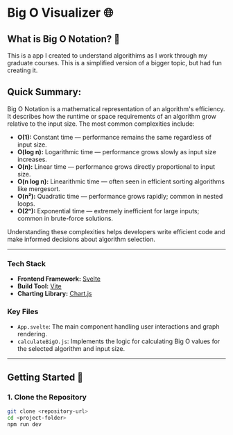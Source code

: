 # **Big O Visualizer** 🌐

## **What is Big O Notation?** 🤔
This is a app I created to understand algorithims as I work through my graduate courses. This is a simplified version of a bigger topic, but had fun creating it.

## Quick Summary:

Big O Notation is a mathematical representation of an algorithm's efficiency. It describes how the runtime or space requirements of an algorithm grow relative to the input size. The most common complexities include:

- **O(1):** Constant time — performance remains the same regardless of input size.
- **O(log n):** Logarithmic time — performance grows slowly as input size increases.
- **O(n):** Linear time — performance grows directly proportional to input size.
- **O(n log n):** Linearithmic time — often seen in efficient sorting algorithms like mergesort.
- **O(n²):** Quadratic time — performance grows rapidly; common in nested loops.
- **O(2ⁿ):** Exponential time — extremely inefficient for large inputs; common in brute-force solutions.

Understanding these complexities helps developers write efficient code and make informed decisions about algorithm selection.

---

### **Tech Stack**
- **Frontend Framework:** [Svelte](https://svelte.dev/)
- **Build Tool:** [Vite](https://vitejs.dev/)
- **Charting Library:** [Chart.js](https://www.chartjs.org/)

### **Key Files**
- `App.svelte`: The main component handling user interactions and graph rendering.
- `calculateBigO.js`: Implements the logic for calculating Big O values for the selected algorithm and input size.

---

## **Getting Started** 🏁

### **1. Clone the Repository**
```bash
git clone <repository-url>
cd <project-folder>
npm run dev 

